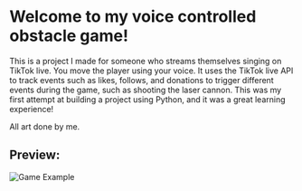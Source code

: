 # Welcome to my voice controlled obstacle game!


This is a project I made for someone who streams themselves singing on TikTok live. You move the player using your voice. It uses the TikTok live API to track events such as likes, follows, and donations to trigger different events during the game, such as shooting the laser cannon. This was my first attempt at building a project using Python, and it was a great learning experience! 

All art done by me. 

## Preview:

![Game Example](https://github.com/JoshDaigleDev/VoiceModulatedLiveStreamGame/tree/main/assets/DemoGif.gif)

